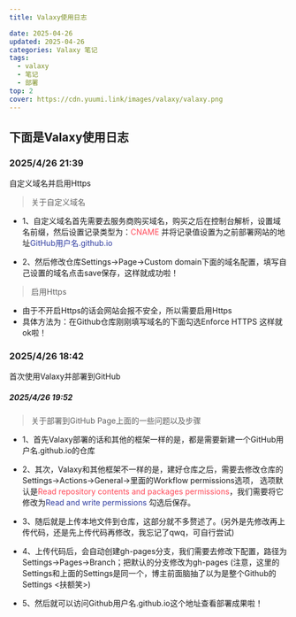 ```yaml
---
title: Valaxy使用日志

date: 2025-04-26
updated: 2025-04-26
categories: Valaxy 笔记
tags:
  - valaxy
  - 笔记
  - 部署
top: 2
cover: https://cdn.yuumi.link/images/valaxy/valaxy.png
---
```


## 下面是Valaxy使用日志

### 2025/4/26 21:39
自定义域名并启用Https
  >关于自定义域名
  - 1、自定义域名首先需要去服务商购买域名，购买之后在控制台解析，设置域名前缀，然后设置记录类型为：<span style="color: #ff4757">CNAME</span>
    并将记录值设置为之前部署网站的地址<span style="color:rgb(47, 60, 160)">GitHub用户名.github.io</span>

  - 2、然后修改仓库Settings->Page->Custom domain下面的域名配置，填写自己设置的域名点击save保存，这样就成功啦！

  >启用Https
   - 由于不开启Https的话会网站会报不安全，所以需要启用Https
   - 具体方法为：在Github仓库刚刚填写域名的下面勾选Enforce HTTPS 这样就ok啦！

### 2025/4/26 18:42
首次使用Valaxy并部署到GitHub
##### 2025/4/26 19:52
  >关于部署到GitHub Page上面的一些问题以及步骤
  - 1、首先Valaxy部署的话和其他的框架一样的是，都是需要新建一个GitHub用户名.github.io的仓库

  - 2、其次，Valaxy和其他框架不一样的是，建好仓库之后，需要去修改仓库的Settings->Actions->General->里面的Workflow permissions选项，
    选项默认是<span style="color: #ff4757">Read repository contents and packages permissions</span>，我们需要将它修改为<span style="color:rgb(47, 60, 160)">Read and write permissions</span> 勾选后保存。

  - 3、随后就是上传本地文件到仓库，这部分就不多赘述了。(另外是先修改再上传代码，还是先上传代码再修改，我忘记了qwq，可自行尝试)

  - 4、上传代码后，会自动创建gh-pages分支，我们需要去修改下配置，路径为Settings->Pages->Branch；把默认的分支修改为gh-pages
    (注意，这里的Settings和上面的Settings是同一个，博主前面脑抽了以为是整个Github的Settings <扶额笑>)

  - 5、然后就可以访问Github用户名.github.io这个地址查看部署成果啦！





